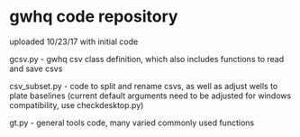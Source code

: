 # gwhq code repository

uploaded 10/23/17 with initial code

gcsv.py - gwhq csv class definition, which also includes functions to read and save csvs

csv_subset.py - code to split and rename csvs, as well as adjust wells to plate baselines
  (current default arguments need to be adjusted for windows compatibility, use checkdesktop.py)

gt.py - general tools code, many varied commonly used functions

